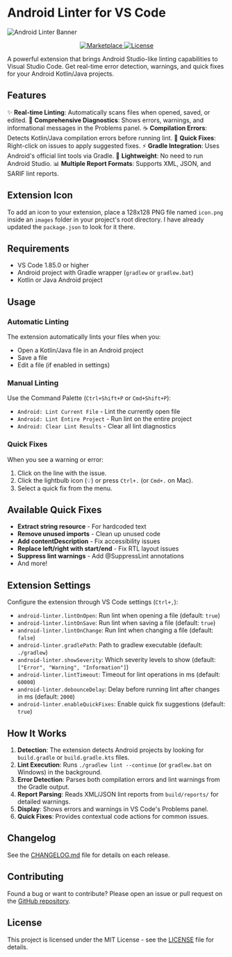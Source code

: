 # Android Linter for VS Code

![Android Linter Banner](https://placehold.co/1280x320/000000/FFFFFF/png?text=Android%20Linter)

<p align="center">
  <a href="https://marketplace.visualstudio.com/items?itemName=AlecoCluc.android-linter">
    <img src="https://img.shields.io/visual-studio-marketplace/v/AlecoCluc.android-linter.svg?style=flat-square&label=Marketplace" alt="Marketplace">
  </a>
  <a href="https://github.com/Alecocluc/android-vscode/blob/main/LICENSE">
    <img src="https://img.shields.io/github/license/Alecocluc/android-vscode.svg?style=flat-square" alt="License">
  </a>
</p>

A powerful extension that brings Android Studio-like linting capabilities to Visual Studio Code. Get real-time error detection, warnings, and quick fixes for your Android Kotlin/Java projects.

## Features

✨ **Real-time Linting**: Automatically scans files when opened, saved, or edited.
🎯 **Comprehensive Diagnostics**: Shows errors, warnings, and informational messages in the Problems panel.
☕ **Compilation Errors**: Detects Kotlin/Java compilation errors before running lint.
🔧 **Quick Fixes**: Right-click on issues to apply suggested fixes.
⚡ **Gradle Integration**: Uses Android's official lint tools via Gradle.
🚀 **Lightweight**: No need to run Android Studio.
📊 **Multiple Report Formats**: Supports XML, JSON, and SARIF lint reports.

## Extension Icon

To add an icon to your extension, place a 128x128 PNG file named `icon.png` inside an `images` folder in your project's root directory. I have already updated the `package.json` to look for it there.

## Requirements

- VS Code 1.85.0 or higher
- Android project with Gradle wrapper (`gradlew` or `gradlew.bat`)
- Kotlin or Java Android project

## Usage

### Automatic Linting

The extension automatically lints your files when you:
- Open a Kotlin/Java file in an Android project
- Save a file
- Edit a file (if enabled in settings)

### Manual Linting

Use the Command Palette (`Ctrl+Shift+P` or `Cmd+Shift+P`):
- `Android: Lint Current File` - Lint the currently open file
- `Android: Lint Entire Project` - Run lint on the entire project
- `Android: Clear Lint Results` - Clear all lint diagnostics

### Quick Fixes

When you see a warning or error:
1. Click on the line with the issue.
2. Click the lightbulb icon (💡) or press `Ctrl+.` (or `Cmd+.` on Mac).
3. Select a quick fix from the menu.

## Available Quick Fixes

- **Extract string resource** - For hardcoded text
- **Remove unused imports** - Clean up unused code
- **Add contentDescription** - Fix accessibility issues
- **Replace left/right with start/end** - Fix RTL layout issues
- **Suppress lint warnings** - Add @SuppressLint annotations
- And more!

## Extension Settings

Configure the extension through VS Code settings (`Ctrl+,`):

- `android-linter.lintOnOpen`: Run lint when opening a file (default: `true`)
- `android-linter.lintOnSave`: Run lint when saving a file (default: `true`)
- `android-linter.lintOnChange`: Run lint when changing a file (default: `false`)
- `android-linter.gradlePath`: Path to gradlew executable (default: `./gradlew`)
- `android-linter.showSeverity`: Which severity levels to show (default: `["Error", "Warning", "Information"]`)
- `android-linter.lintTimeout`: Timeout for lint operations in ms (default: `60000`)
- `android-linter.debounceDelay`: Delay before running lint after changes in ms (default: `2000`)
- `android-linter.enableQuickFixes`: Enable quick fix suggestions (default: `true`)

## How It Works

1. **Detection**: The extension detects Android projects by looking for `build.gradle` or `build.gradle.kts` files.
2. **Lint Execution**: Runs `./gradlew lint --continue` (or `gradlew.bat` on Windows) in the background.
3. **Error Detection**: Parses both compilation errors and lint warnings from the Gradle output.
4. **Report Parsing**: Reads XML/JSON lint reports from `build/reports/` for detailed warnings.
5. **Display**: Shows errors and warnings in VS Code's Problems panel.
6. **Quick Fixes**: Provides contextual code actions for common issues.

## Changelog

See the [CHANGELOG.md](CHANGELOG.md) file for details on each release.

## Contributing

Found a bug or want to contribute? Please open an issue or pull request on the [GitHub repository](https://github.com/Alecocluc/android-vscode).

## License

This project is licensed under the MIT License - see the [LICENSE](LICENSE) file for details.
